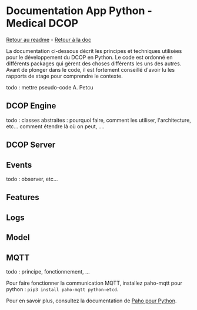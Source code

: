 # Documentation App Python - Medical DCOP

[Retour au readme](../Readme.md) - [Retour à la doc](./technical_doc.md)

La documentation ci-dessous décrit les principes et techniques utilisées pour le développement du DCOP en Python. Le code est ordonné en différents packages qui gèrent des choses différents les uns des autres. Avant de plonger dans le code, il est fortement conseillé d'avoir lu les rapports de stage pour comprendre le contexte. 

todo : mettre pseudo-code A. Petcu

## DCOP Engine

todo : classes abstraites : pourquoi faire, comment les utiliser, l'architecture, etc...
comment étendre là où on peut, ....

## DCOP Server

## Events

todo : observer, etc... 

## Features

## Logs

## Model

## MQTT

todo : principe, fonctionnement, ...

Pour faire fonctionner la communication MQTT, installez paho-mqtt pour python : 
`pip3 install paho-mqtt python-etcd`.

Pour en savoir plus, consultez la documentation de [Paho pour Python](https://pypi.python.org/pypi/paho-mqtt).
